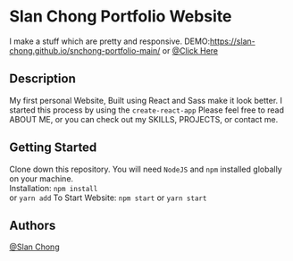 # Slan Chong Portfolio Website
I make a stuff which are pretty and responsive.
DEMO:https://slan-chong.github.io/snchong-portfolio-main/
or [@Click Here](https://slan-chong.github.io/snchong-portfolio-main/)
## Description
My first personal Website, Built using React and Sass make it look better.
I started this process by using the `create-react-app`
Please feel free to read ABOUT ME, or you can check out my SKILLS, PROJECTS, or contact me.
## Getting Started
Clone down this repository. You will need `NodeJS` and `npm` installed globally on your machine.  
Installation:
`npm install`  
or
`yarn add`
To Start Website:
`npm start`
or
`yarn start`

## Authors
[@Slan Chong](https://twitter.com/Slan_Chong)
